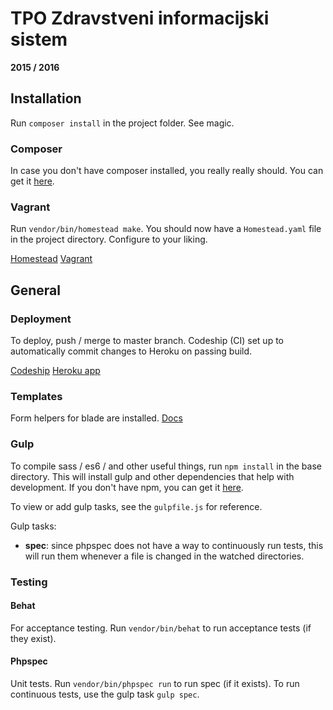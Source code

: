 # TPO Zdravstveni informacijski sistem
**2015 / 2016**

## Installation

Run `composer install` in the project folder. See magic.

### Composer
In case you don't have composer installed, you really really should. You can get it [here](https://getcomposer.org/).

### Vagrant
Run `vendor/bin/homestead make`. You should now have a `Homestead.yaml` file in the project directory. Configure to your liking.

[Homestead](https://laravel.com/docs/5.2/homestead)
[Vagrant](https://www.vagrantup.com/docs/)

## General

### Deployment

To deploy, push / merge to master branch. Codeship (CI) set up to automatically commit changes to Heroku on passing build.

[Codeship](https://codeship.com)
[Heroku app](http://tpo-zdravstveni-is.herokuapp.com/)

### Templates
Form helpers for blade are installed. [Docs](https://laravelcollective.com/docs/5.2/html)

### Gulp

To compile sass / es6 / and other useful things, run `npm install` in the base directory. This will install gulp and other dependencies that help with development. If you don't have npm, you can get it [here](https://www.npmjs.com/).

To view or add gulp tasks, see the `gulpfile.js` for reference.

Gulp tasks:
 - **spec**: since phpspec does not have a way to continuously run tests, this will run them whenever a file is changed in the watched directories.

### Testing

#### Behat
For acceptance testing. Run `vendor/bin/behat` to run acceptance tests (if they exist).

#### Phpspec
Unit tests. Run `vendor/bin/phpspec run` to run spec (if it exists). To run continuous tests, use the gulp task `gulp spec`.
